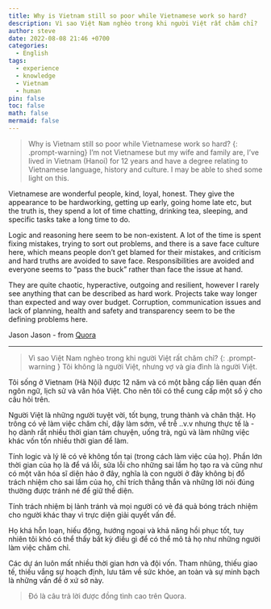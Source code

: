 ```yaml
---
title: Why is Vietnam still so poor while Vietnamese work so hard?
description: Vì sao Việt Nam nghèo trong khi người Việt rất chăm chỉ?
author: steve
date: 2022-08-08 21:46 +0700
categories:
  - English
tags:
  - experience
  - knowledge
  - Vietnam
  - human
pin: false
toc: false
math: false
mermaid: false
---
```


>Why is Vietnam still so poor while Vietnamese work so hard?
{: .prompt-warning}
I’m not Vietnamese but my wife and family are, I’ve lived in Vietnam (Hanoi) for 12 years and have a degree relating to Vietnamese language, history and culture. I may be able to shed some light on this.

Vietnamese are wonderful people, kind, loyal, honest. They give the appearance to be hardworking, getting up early, going home late etc, but the truth is, they spend a lot of time chatting, drinking tea, sleeping, and specific tasks take a long time to do. 

Logic and reasoning here seem to be non-existent. A lot of the time is spent fixing mistakes, trying to sort out problems, and there is a save face culture here, which means people don’t get blamed for their mistakes, and criticism and hard truths are avoided to save face. Responsibilities are avoided and everyone seems to “pass the buck” rather than face the issue at hand.

They are quite chaotic, hyperactive, outgoing and resilient, however I rarely see anything that can be described as hard work. Projects take way longer than expected and way over budget. Corruption, communication issues and lack of planning, health and safety and transparency seem to be the defining problems here.

Jason Jason - from [Quora](https://www.quora.com/Why-is-Vietnam-still-so-poor-while-Vietnamese-work-so-hard/answer/Jason-Jason-1078)

----

>Vì sao Việt Nam nghèo trong khi người Việt rất chăm chỉ?
{: .prompt-warning }
Tôi không là người Việt, nhưng vợ và gia đình là người Việt.

Tôi sống ở Vietnam (Hà Nội) được 12 năm và có một bằng cấp liên quan đến ngôn ngữ, lịch sử và văn hóa Việt. Cho nên tôi có thể cung cấp một số ý cho câu hỏi trên. 

Người Việt là những người tuyệt vời, tốt bụng, trung thành và chân thật. Họ trông có vẻ làm việc chăm chỉ, dậy làm sớm, về trễ ..v.v nhưng thực tế là - họ dành rất nhiều thời gian tám chuyện, uống trà, ngủ và làm những việc khác vốn tốn nhiều thời gian để làm.

Tính logic và lý lẽ có vẻ không tồn tại (trong cách làm việc của họ). Phần lớn thời gian của họ là để vá lỗi, sửa lỗi cho những sai lầm họ tạo ra và cũng như có một văn hóa sĩ diện hảo ở đây, nghĩa là con người ở đây không bị đổ trách nhiệm cho sai lầm của họ, chỉ trích thẳng thắn và những lời nói đúng thường được tránh né để giữ thể diện.

Tính trách nhiệm bị lảnh tránh và mọi người có vẻ đá quả bóng trách nhiệm cho người khác thay vì trực diện giải quyết vấn đề.

Họ khá hỗn loạn, hiếu động, hướng ngoại và khả năng hồi phục tốt, tuy nhiên tôi khó có thể thấy bất kỳ điều gì để có thể mô tả họ như những người làm việc chăm chỉ.

Các dự án luôn mất nhiều thời gian hơn và đội vốn. Tham nhũng, thiếu giao tế, thiếu vắng sự hoạch định, lưu tâm về sức khỏe, an toàn và sự minh bạch là những vấn đề ở xứ sở này.

> Đó là câu trả lời được đồng tình cao trên Quora.